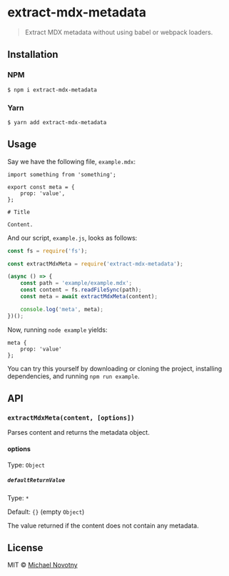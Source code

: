 # extract-mdx-metadata

> Extract MDX metadata without using babel or webpack loaders.

## Installation

### NPM

```
$ npm i extract-mdx-metadata
```

### Yarn

```
$ yarn add extract-mdx-metadata
```

## Usage

Say we have the following file, `example.mdx`:

```
import something from 'something';

export const meta = {
    prop: 'value',
};

# Title

Content.
```

And our script, `example.js`, looks as follows:

```js
const fs = require('fs');

const extractMdxMeta = require('extract-mdx-metadata');

(async () => {
    const path = 'example/example.mdx';
    const content = fs.readFileSync(path);
    const meta = await extractMdxMeta(content);

    console.log('meta', meta);
})();
```

Now, running `node example` yields:

```
meta {
    prop: 'value'
};
```

You can try this yourself by downloading or cloning the project, installing dependencies, and running `npm run example`.

## API

### `extractMdxMeta(content, [options])`

Parses content and returns the metadata object.

#### options

Type: `Object`

##### `defaultReturnValue`

Type: `*`

Default: `{}` (empty `Object`)

The value returned if the content does not contain any metadata.

## License

MIT © [Michael Novotny](https://manovotny.com)
